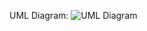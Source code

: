 UML Diagram: ![UML Diagram](https://github.com/JessieMeredeth/Final-Project-cs3300/assets/105563004/d99a889c-8f4f-41c6-9bb9-41ea2574f218)
